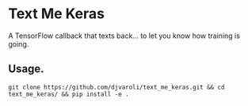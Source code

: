 # Text Me Keras

A TensorFlow callback that texts back... to let you know how training is going.


## Usage.

`git clone https://github.com/djvaroli/text_me_keras.git && cd text_me_keras/ && pip install -e .`
